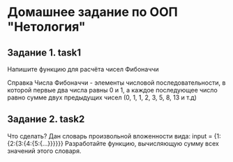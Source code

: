 # Домашнее задание по ООП "Нетология"

## Задание 1. task1
Напишите функцию для расчёта чисел Фибоначчи

Справка
Числа Фибоначчи - элементы числовой последовательности, в которой первые два числа равны 0 и 1, а каждое последующее число равно сумме двух предыдущих чисел (0, 1, 1, 2, 3, 5, 8, 13 и т.д)

## Задание 2. task2

Что сделать?
Дан словарь произвольной вложенности вида:
input = {1:{2:{3:{4:{5:{…}}}}}}
Разработайте функцию, вычисляющую сумму всех значений этого словаря.